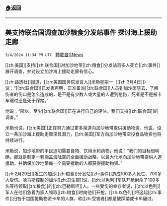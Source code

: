 ###  [:house:返回](README.md)
---


## 美支持联合国调查加沙粮食分发站事件 探讨海上援助走廊
`3/4/2024 11:34 PM UTC ` [轉載自GNews](https://gnews.org/articles/2364983)

[[zh:美国]]支持[[zh:联合国]]对加沙地带[[zh:粮食]]分发站百多人死亡[[zh:事件]]展开调查，并对设立加沙海上援助走廊有信心。

[[zh:路透社]]报道，[[zh:美国国务院发言人]]米勒星期一（[[zh:3月4日]]）说：“[[zh:联合国]]已发表声明，正准备派[[zh:联合国]]人员到加沙医院去，了解伤者的伤口是怎么造成的，是不是有少数人或大量的人遭到枪伤，死者是不是被卡车碾过还是死于踩踏。”

他说：“所以，至少[[zh:联合国]]正在进行自己的评估，我们支持[[zh:联合国]]的调查。”

米勒也说，[[zh:美国]]正在努力通过更多渠道向加沙地带提供援助物资。他说，设立一条加沙海上援助走廊深具潜力，[[zh:美国]]军方向加沙地带空投食品物资也将持续进行。

米勒说，加沙地带的平民迫切需要食物、饮用水和药物，他说：“我们的目标很明确，那就是制定一套涵盖海陆空的全面援助战略，以最大化地向加沙地带提供人道援助，并确保加沙地带每一个需要援助的人都获得援助物资。”

[[zh:2月29日]]发生的加沙[[zh:粮食]]分发站[[zh:事件]]造成100多人死亡、700多人受伤。哈马斯控制的加沙[[zh:卫生部]]说，[[zh:以色列]]军队开枪射杀了100多名等待领取[[zh:粮食]]的[[zh:巴勒斯坦]]人。一些受伤的幸存者说，[[zh:以色列]]军人在他们急着为家人领取[[zh:粮食]]时向他们开枪。[[zh:以色列]]将这起[[zh:事件]]归咎于包围援助物资卡车的人群，称[[zh:受害者]]都是被踩踏或卡车碾过。
